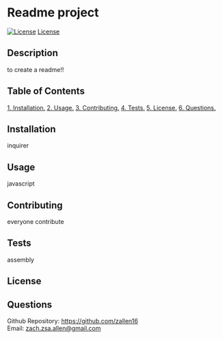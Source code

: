 # Readme project
[![License](https://img.shields.io/badge/License-ISC-green.svg)](https://choosealicense.com/licenses/ISC)
[License](#License)
## Description
to create a readme!!
## Table of Contents
[1. Installation.](#installation)
[2. Usage.](#usage)
[3. Contributing.](#contributing)
[4. Tests.](#tests)
[5. License.](#license)
[6. Questions.](#questions)

<a name="installation"></a>
## Installation
inquirer

<a name="usage"></a>
## Usage
javascript

<a name="contributing"></a>
## Contributing
everyone contribute

<a name="tests"></a>
## Tests
assembly

<a name="license"></a>
## License

<a name="questions"></a>
## Questions 
Github Repository: https://github.com/zallen16 <br>
Email: zach.zsa.allen@gmail.com
